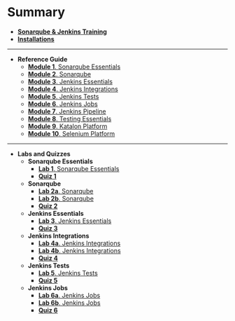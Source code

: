 

# Summary

* [**Sonarqube & Jenkins Training**](README.md)
* [**Installations**](installations.md)
---
* **Reference Guide**
	- [**Module 1**. Sonarqube Essentials](reference-guide/module_1.md)
	- [**Module 2**. Sonarqube](reference-guide/module_2.md)
	- [**Module 3**. Jenkins Essentials](reference-guide/module_3.md)
	- [**Module 4**. Jenkins Integrations](reference-guide/module_4.md)
	- [**Module 5**. Jenkins Tests](reference-guide/module_5.md)
	- [**Module 6**. Jenkins Jobs](reference-guide/module_6.md)
	- [**Module 7**. Jenkins Pipeline](reference-guide/module_7.md)
	- [**Module 8**. Testing Essentials](reference-guide/module_8.md)
	- [**Module 9**. Katalon Platform](reference-guide/module_9.md)
	- [**Module 10**. Selenium Platform](reference-guide/module_10.md)
---
* **Labs and Quizzes**
	- **Sonarqube Essentials**
		- [**Lab 1**. Sonarqube Essentials](labs/lab_1.md)
		- [**Quiz 1**](quizzes/quiz_1.md)
	- **Sonarqube**
		- [**Lab 2a**. Sonarqube](labs/lab_2a.md)
		- [**Lab 2b**. Sonarqube](labs/lab_2b.md)
		- [**Quiz 2**](quizzes/quiz_2.md)
	- **Jenkins Essentials**
		- [**Lab 3**. Jenkins Essentials](labs/lab_3.md)
		- [**Quiz 3**](quizzes/quiz_3.md)
	- **Jenkins Integrations**
		- [**Lab 4a**. Jenkins Integrations](labs/lab_4a.md)
		- [**Lab 4b**. Jenkins Integrations](labs/lab_4b.md)
		- [**Quiz 4**](quizzes/quiz_4.md)
	- **Jenkins Tests**
		- [**Lab 5**. Jenkins Tests](labs/lab_5.md)
		- [**Quiz 5**](quizzes/quiz_5.md)
	- **Jenkins Jobs**
		- [**Lab 6a**. Jenkins Jobs](labs/lab_6a.md)
		- [**Lab 6b**. Jenkins Jobs](labs/lab_6b.md)
		- [**Quiz 6**](quizzes/quiz_6.md)
